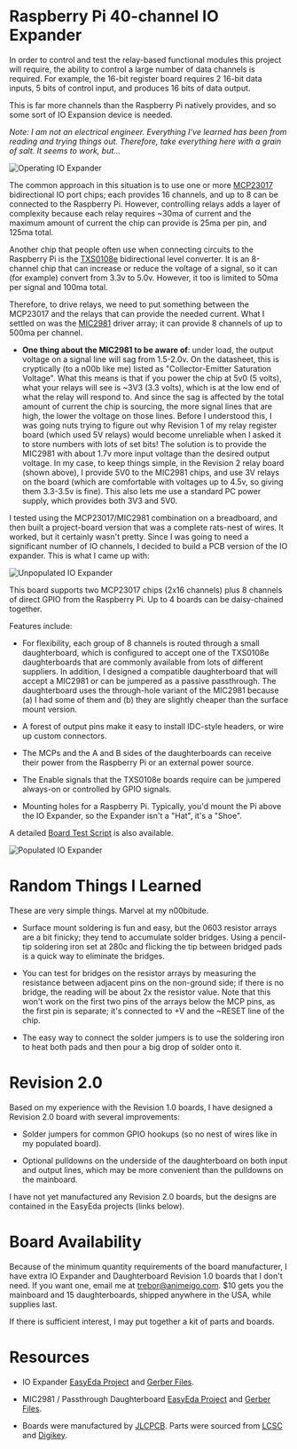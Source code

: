 # Raspberry Pi 40-channel IO Expander

In order to control and test the relay-based functional modules this project will require, the ability to control a large number of data channels is required. For example, the 16-bit register board requires 2 16-bit data inputs, 5 bits of control input, and produces 16 bits of data output.

This is far more channels than the Raspberry Pi natively provides, and so some sort of IO Expansion device is needed.

*Note: I am not an electrical engineer. Everything I've learned has been from reading and trying things out. Therefore, take everything here with a grain of salt. It seems to work, but...*

![Operating IO Expander](/Images/IOExp-Operating.jpg)

The common approach in this situation is to use one or more [MCP23017](/Datasheets/MCP23017.pdf) bidirectional IO port chips; each provides 16 channels, and up to 8 can be connected to the Raspberry Pi. However, controlling relays adds a layer of complexity because each relay requires ~30ma of current and the maximum amount of current the chip can provide is 25ma per pin, and 125ma total.

Another chip that people often use when connecting circuits to the Raspberry Pi is the [TXS0108e](/Datasheets/txs0108e.pdf) bidirectional level converter. It is an 8-channel chip that can increase or reduce the voltage of a signal, so it can (for example) convert from 3.3v to 5.0v. However, it too is limited to 50ma per signal and 100ma total.

Therefore, to drive relays, we need to put something between the MCP23017 and the relays that can provide the needed current. What I settled on was the [MIC2981](/Datasheets/mic2981.pdf) driver array; it can provide 8 channels of up to 500ma per channel.

* **One thing about the MIC2981 to be aware of**: under load, the output voltage on a signal line will sag from 1.5-2.0v. On the datasheet, this is cryptically (to a n00b like me) listed as "Collector-Emitter Saturation Voltage". What this means is that if you power the chip at 5v0 (5 volts), what your relays will see is ~3V3 (3.3 volts), which is at the low end of what the relay will respond to. And since the sag is affected by the total amount of current the chip is sourcing, the more signal lines that are high, the lower the voltage on those lines. Before I understood this, I was going nuts trying to figure out why Revision 1 of my relay register board (which used 5V relays) would become unreliable when I asked it to store numbers with lots of set bits! The solution is to provide the MIC2981 with about 1.7v more input voltage than the desired output voltage. In my case, to keep things simple, in the Revision 2 relay board (shown above), I provide 5V0 to the MIC2981 chips, and use 3V relays on the board (which are comfortable with voltages up to 4.5v, so giving them 3.3-3.5v is fine). This also lets me use a standard PC power supply, which provides both 3V3 and 5V0.

I tested using the MCP23017/MIC2981 combination on a breadboard, and then built a project-board version that was a complete rats-nest of wires. It worked, but it certainly wasn't pretty. Since I was going to need a significant number of IO channels, I decided to build a PCB version of the IO expander. This is what I came up with:

![Unpopulated IO Expander](/Images/IOExp-Unpopulated.jpg)

This board supports two MCP23017 chips (2x16 channels) plus 8 channels of direct GPIO from the Raspberry Pi. Up to 4 boards can be daisy-chained together.

Features include:

* For flexibility, each group of 8 channels is routed through a small daughterboard, which is configured to accept one of the TXS0108e daughterboards that are commonly available from lots of different suppliers. In addition, I designed a compatible daughterboard that will accept a MIC2981 or can be jumpered as a passive passthrough. The daughterboard uses the through-hole variant of the MIC2981 because (a) I had some of them and (b) they are slightly cheaper than the surface mount version.

* A forest of output pins make it easy to install IDC-style headers, or wire up custom connectors.

* The MCPs and the A and B sides of the daughterboards can receive their power from the Raspberry Pi or an external power source.

* The Enable signals that the TXS0108e boards require can be jumpered always-on or controlled by GPIO signals.

* Mounting holes for a Raspberry Pi. Typically, you'd mount the Pi above the IO Expander, so the Expander isn't a "Hat", it's a "Shoe".

A detailed [Board Test Script](/HardwareTests/MCPLoopback.py) is also available.

![Populated IO Expander](/Images/IOExp-Populated.jpg)

# Random Things I Learned

These are very simple things. Marvel at my n00bitude.

* Surface mount soldering is fun and easy, but the 0603 resistor arrays are a bit finicky; they tend to accumulate solder bridges. Using a pencil-tip soldering iron set at 280c and flicking the tip between bridged pads is a quick way to eliminate the bridges.

* You can test for bridges on the resistor arrays by measuring the resistance between adjacent pins on the non-ground side; if there is no bridge, the reading will be about 2x the resistor value. Note that this won't work on the first two pins of the arrays below the MCP pins, as the first pin is separate; it's connected to +V and the ~RESET line of the chip.

* The easy way to connect the solder jumpers is to use the soldering iron to heat both pads and then pour a big drop of solder onto it.

# Revision 2.0

Based on my experience with the Revision 1.0 boards, I have designed a Revision 2.0 board with several improvements:

* Solder jumpers for common GPIO hookups (so no nest of wires like in my populated board).

* Optional pulldowns on the underside of the daughterboard on both input and output lines, which may be more convenient than the pulldowns on the mainboard.

I have not yet manufactured any Revision 2.0 boards, but the designs are contained in the EasyEda projects (links below).

# Board Availability

Because of the minimum quantity requirements of the board manufacturer, I have extra IO Expander and Daughterboard Revision 1.0 boards that I don't need. If you want one, email me at trebor@animeigo.com. $10 gets you the mainboard and 15 daughterboards, shipped anywhere in the USA, while supplies last.

If there is sufficient interest, I may put together a kit of parts and boards.

# Resources

* IO Expander [EasyEda Project](https://easyeda.com/MadOverlord/rbp-io-expander) and [Gerber Files](/Gerber/IO_Expander_Rev_1.0.zip).

* MIC2981 / Passthrough Daughterboard [EasyEda Project](https://easyeda.com/MadOverlord/io-expander-daughterboard) and [Gerber Files](/Gerber/IO_Expander_Daughterboard_Rev_1.0.zip).

* Boards were manufactured by [JLCPCB](https://jlcpcb.com/). Parts were sourced from [LCSC](https://lcsc.com/) and [Digikey](https://www.digikey.com/).
